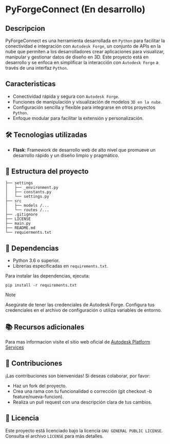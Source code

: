 # PyForgeConnect (En desarrollo)

## Descripcion
PyForgeConnect es una herramienta desarrollada en `Python` para facilitar la conectividad e integración con `Autodesk Forge`, un conjunto de APIs en la nube que permiten a los desarrolladores crear aplicaciones para visualizar, manipular y gestionar datos de diseño en 3D. Este proyecto está en desarrollo y se enfoca en simplificar la interacción con `Autodesk Forge` a través de una interfaz `Python`.

## Caracteristicas
- Conectividad rápida y segura con `Autodesk Forge`.
- Funciones de manipulación y visualización de modelos `3D en la nube`.
- Configuración sencilla y flexible para integrarse en otros proyectos `Python`.
- Enfoque modular para facilitar la extensión y personalización.

## 🛠️ Tecnologias utilizadas
- __Flask__: Framework de desarrollo web de alto nivel que promueve un desarrollo rápido y un diseño limpio y pragmático.

## 📂 Estructura del proyecto
```
├── settings
│   ├── _environment.py 
│   ├── constants.py 
│   └── settings.py 
├── src
│   ├── models /...
│   └── routes /...
├── .gitignore
├── LICENSE
├── main.py
├── README.md
└── requierments.txt
```

## 🧾 Dependencias
- Python 3.6 o superior.
- Librerías especificadas en `requirements.txt`.

Para instalar las dependencias, ejecuta:
```
pip install -r requirements.txt
```
> [!NOTE]
> Asegúrate de tener las credenciales de Autodesk Forge.
> Configura tus credenciales en el archivo de configuración o utiliza variables de entorno.

## 📚 Recursos adicionales
Para mas informacion visite el sitio web oficial de [Autodesk Platform Services](https://aps.autodesk.com/developer/documentation)

## 📝 Contribuciones
¡Las contribuciones son bienvenidas! Si deseas colaborar, por favor:
- Haz un fork del proyecto.
- Crea una rama con tu funcionalidad o corrección (git checkout -b feature/nueva-funcion).
- Realiza un pull request con una descripción clara de tus cambios.

## 📄 Licencia
Este proyecto está licenciado bajo la licencia `GNU GENERAL PUBLIC LICENSE`. Consulta el archivo `LICENSE` para más detalles.
